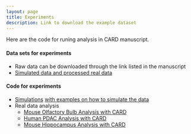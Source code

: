 ```yaml
---
layout: page
title: Experiments
description: Link to download the example dataset
---
```


Here are the code for runing analysis in CARD manuscript. 

#### Data sets for experiments
* Raw data can be downloaded through the link listed in the manuscript
* [Simulated data and processed real data](https://drive.google.com/drive/folders/1wRPxn1YI7f1oUw8eC42htXMjTUqyIT1g?usp=sharing)

#### Code for experiments
* [Simulations](https://github.com/YingMa0107/CARD-Analysis/tree/master/simulations) [with examples on how to simulate the data](https://github.com/YingMa0107/CARD-Analysis/blob/master/simulations/simulate_data.R)
* Real data analysis
  * [Mouse Olfactory Bulb Analysis with CARD](https://htmlpreview.github.io/?https://github.com/YingMa0107/CARD-Analysis/blob/master/Analysis/MOB_CARD.html)
  * [Human PDAC Analysis with CARD](https://yma-lab.github.io/CARD/documentation/04_CARD_Example.html)
  * [Mouse Hippocampus Analysis with CARD](https://htmlpreview.github.io/?https://github.com/YingMa0107/CARD-Analysis/blob/master/Analysis/Hippocampus_CARD.html)

  
